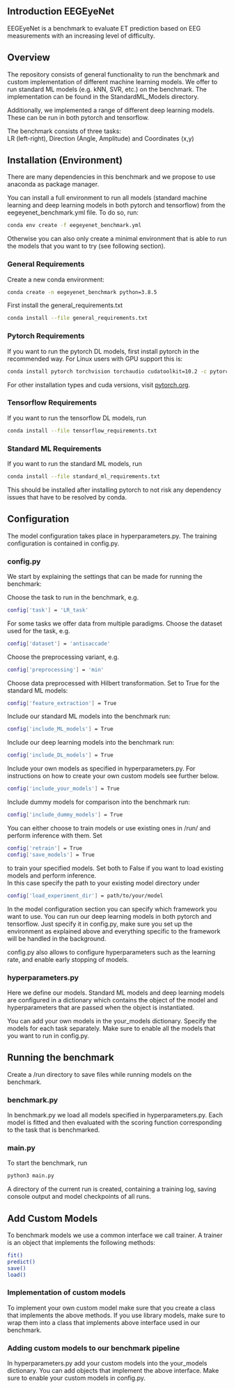 ## Introduction EEGEyeNet
EEGEyeNet is a benchmark to evaluate ET prediction based on EEG measurements with an increasing level of difficulty.

## Overview 
The repository consists of general functionality to run the benchmark and custom implementation of different machine learning models. We offer to run standard ML models (e.g. kNN, SVR, etc.) on the benchmark. The implementation can be found in the StandardML_Models directory. 

Additionally, we implemented a range of different deep learning models. These can be run in both pytorch and tensorflow.

The benchmark consists of three tasks: \
LR (left-right), Direction (Angle, Amplitude) and Coordinates (x,y) 

## Installation (Environment)
There are many dependencies in this benchmark and we propose to use anaconda as package manager.

You can install a full environment to run all models (standard machine learning and deep learning models in both pytorch and tensorflow) from the eegeyenet_benchmark.yml file. To do so, run:
```bash 
conda env create -f eegeyenet_benchmark.yml
```

Otherwise you can also only create a minimal environment that is able to run the models that you want to try (see following section). 
### General Requirements 
Create a new conda environment: 
```bash 
conda create -n eegeyenet_benchmark python=3.8.5 
```

First install the general_requirements.txt 
```bash
conda install --file general_requirements.txt 
```
### Pytorch Requirements 
If you want to run the pytorch DL models, first install pytorch in the recommended way. For Linux users with GPU support this is: 
```bash
conda install pytorch torchvision torchaudio cudatoolkit=10.2 -c pytorch 
```
For other installation types and cuda versions, visit [pytorch.org](https://pytorch.org/get-started/locally/).

### Tensorflow Requirements 
If you want to run the tensorflow DL models, run 
```bash
conda install --file tensorflow_requirements.txt 
```

### Standard ML Requirements 
If you want to run the standard ML models, run 
```bash
conda install --file standard_ml_requirements.txt 
```

This should be installed after installing pytorch to not risk any dependency issues that have to be resolved by conda. 

## Configuration
The model configuration takes place in hyperparameters.py. The training configuration is contained in config.py. 

### config.py
We start by explaining the settings that can be made for running the benchmark: 

Choose the task to run in the benchmark, e.g. 
```bash
config['task'] = 'LR_task'
```
For some tasks we offer data from multiple paradigms. Choose the dataset used for the task, e.g.
```bash
config['dataset'] = 'antisaccade'
```
Choose the preprocessing variant, e.g.
```bash
config['preprocessing'] = 'min'
```
Choose data preprocessed with Hilbert transformation. Set to True for the standard ML models:
```bash
config['feature_extraction'] = True
```
Include our standard ML models into the benchmark run:
```bash
config['include_ML_models'] = True 
```
Include our deep learning models into the benchmark run:
```bash
config['include_DL_models'] = True
```
Include your own models as specified in hyperparameters.py. For instructions on how to create your own custom models see further below.
```bash
config['include_your_models'] = True
```
Include dummy models for comparison into the benchmark run:
```bash 
config['include_dummy_models'] = True
``` 
You can either choose to train models or use existing ones in /run/ and perform inference with them. Set 
```bash
config['retrain'] = True 
config['save_models'] = True 
```
to train your specified models. Set both to False if you want to load existing models and perform inference. \
In this case specify the path to your existing model directory under 
```bash
config['load_experiment_dir'] = path/to/your/model 
```

In the model configuration section you can specify which framework you want to use. You can run our deep learning models in both pytorch and tensorflow. Just specify it in config.py, make sure you set up the environment as explained above and everything specific to the framework will be handled in the background. 

config.py also allows to configure hyperparameters such as the learning rate, and enable early stopping of models. 

### hyperparameters.py 
Here we define our models. Standard ML models and deep learning models are configured in a dictionary which contains the object of the model and hyperparameters that are passed when the object is instantiated. 

You can add your own models in the your_models dictionary. Specify the models for each task separately. Make sure to enable all the models that you want to run in config.py.

## Running the benchmark 
Create a /run directory to save files while running models on the benchmark. 

### benchmark.py 
In benchmark.py we load all models specified in hyperparameters.py. Each model is fitted and then evaluated with the scoring function corresponding to the task that is benchmarked. 
### main.py 
To start the benchmark, run
```bash
python3 main.py
```
A directory of the current run is created, containing a training log, saving console output and model checkpoints of all runs.

## Add Custom Models 
To benchmark models we use a common interface we call trainer. A trainer is an object that implements the following methods: 
```bash
fit() 
predict() 
save() 
load() 
```
### Implementation of custom models 
To implement your own custom model make sure that you create a class that implements the above methods. If you use library models, make sure to wrap them into a class that implements above interface used in our benchmark. 

### Adding custom models to our benchmark pipeline 
In hyperparameters.py add your custom models into the your_models dictionary. You can add objects that implement the above interface. Make sure to enable your custom models in config.py. 
